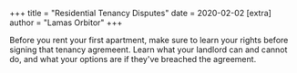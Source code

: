 +++
title = "Residential Tenancy Disputes"
date = 2020-02-02
[extra]
author = "Lamas Orbitor"
+++

Before you rent your first apartment, make sure to learn your rights before signing that tenancy agremeent. Learn what your landlord can and cannot do, and what your options are if they've breached the agreement.
